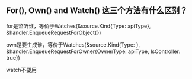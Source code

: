 ## For(), Own() and Watch() 这三个方法有什么区别？

for是监听谁，等价于Watches(&source.Kind{Type: apiType}, &handler.EnqueueRequestForObject{})

own是要生成谁，等价于Watches(&source.Kind{Type: <ForType-apiType>}, &handler.EnqueueRequestForOwner{OwnerType: apiType, IsController: true})

watch不要用

